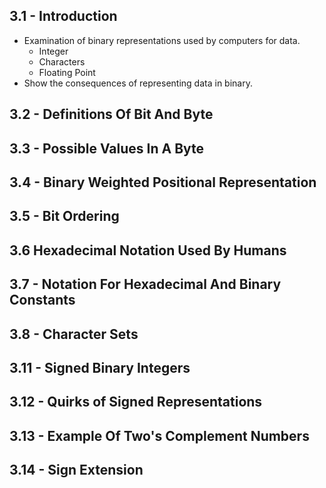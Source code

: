 ## 3.1 - Introduction
- Examination of binary representations used by computers for data.
	- Integer
	- Characters
	- Floating Point
- Show the consequences of representing data in binary.
## 3.2 - Definitions Of Bit And Byte










## 3.3 - Possible Values In A Byte










## 3.4 - Binary Weighted Positional Representation










## 3.5 - Bit Ordering










## 3.6 Hexadecimal Notation Used By Humans










## 3.7 - Notation For Hexadecimal And Binary Constants










## 3.8 - Character Sets










## 3.11 - Signed Binary Integers

## 3.12 - Quirks of Signed Representations

## 3.13 - Example Of Two's Complement Numbers

## 3.14 - Sign Extension